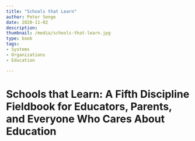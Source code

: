 ```yaml
---
title: "Schools that Learn"
author: Peter Senge
date: 2020-11-02
description: 
thumbnail: /media/schools-that-learn.jpg
type: book
tags:
- Systems
- Organizations
- Education

---
```


# Schools that Learn: A Fifth Discipline Fieldbook for Educators, Parents, and Everyone Who Cares About Education